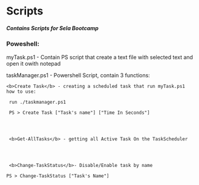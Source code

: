 # Scripts
<h5>Contains Scripts for Sela Bootcamp</h5>

<h3>Poweshell:</h3>

myTask.ps1 - Contain PS script that create a text file with selected text and open it owith notepad

taskManager.ps1 - Powershell Script, contain 3 functions:


	<b>Create Task</b> - creating a scheduled task that run myTask.ps1
	how to use:
	
	 run ./taskmanager.ps1
	  
	 PS > Create Task ["Task's name"] ["Time In Seconds"]
	 
	 
	 
	 
	 <b>Get-AllTasks</b> - getting all Active Task On the TaskScheduler
	
	
	 
	
	 <b>Change-TaskStatus</b>- Disable/Enable task by name
	 
	PS > Change-TaskStatus ["Task's Name"]
	
	

 



